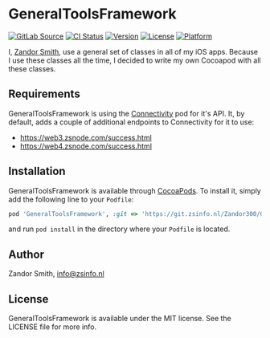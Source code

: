 # GeneralToolsFramework

[![GitLab Source](http://img.shields.io/badge/source-GitLab-%23292961.svg)](https://git.zsinfo.nl/Zandor300/GeneralToolsFramework)
[![CI Status](https://git.zsinfo.nl/Zandor300/GeneralToolsFramework/badges/master/build.svg)](https://git.zsinfo.nl/Zandor300/GeneralToolsFramework/pipelines)
[![Version](https://img.shields.io/cocoapods/v/GeneralToolsFramework.svg?style=flat)](https://cocoapods.org/pods/GeneralToolsFramework)
[![License](https://img.shields.io/cocoapods/l/GeneralToolsFramework.svg?style=flat)](https://cocoapods.org/pods/GeneralToolsFramework)
[![Platform](https://img.shields.io/cocoapods/p/GeneralToolsFramework.svg?style=flat)](https://cocoapods.org/pods/GeneralToolsFramework)

I, [Zandor Smith](https://zandorsmith.com), use a general set of classes in all of my iOS apps. Because I use these classes all the time, I decided to write my own Cocoapod with all these classes.

## Requirements

GeneralToolsFramework is using the [Connectivity](https://cocoapods.org/pods/Connectivity) pod for it's API. It, by default, adds a couple of additional endpoints to Connectivity for it to use:
- https://web3.zsnode.com/success.html
- https://web4.zsnode.com/success.html

## Installation

GeneralToolsFramework is available through [CocoaPods](https://cocoapods.org). To install
it, simply add the following line to your `Podfile`:

```ruby
pod 'GeneralToolsFramework', :git => 'https://git.zsinfo.nl/Zandor300/GeneralToolsFramework.git', :tag => '1.0.0'
```

and run `pod install` in the directory where your `Podfile` is located.

## Author

Zandor Smith, info@zsinfo.nl

## License

GeneralToolsFramework is available under the MIT license. See the LICENSE file for more info.
